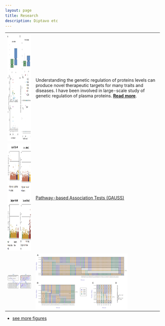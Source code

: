 ```yaml
---
layout: page
title: Research
description: Diptavo etc
---
```


<table class="wide">
<tr>
  <td class="left">
      <a href="publpics/scca.html">
        <img src="publpics/fineMap.png" width="350" height="350" alt="pQTL" title="pQTL"/>
    </a>
  </td>
  <td class="right">
  Understanding the genetic regulation of proteins levels can produce novel therapeutic targets for many traits and diseases. I have been involved in large-scale study of genetic regulation  of plasma proteins. <a href="publpics/scca.html"> <b>Read more</b></a>.
  </td>
 </tr>
 <tr>
     <td class="left">
    <a href="publpics/scca.html">
        <img src="publpics/GAUSS.png" width="350" height="350" alt="GAUSS" title="GAUSS"/>
    </a>
  </td>
  <td class="right">
    <a href="publpics/scca.html"> Pathway-based Association Tests (GAUSS) </a> 
   </td>
</tr>
<tr>
  <td class="left">
    <a href="publpics/samplemixups_fig7.html">
        <img src="./../assets/publpics/samplemixups_fig7.png" alt="Broman et al. (2013) Fig 7" title="Broman et al. (2013) Fig 7"/>
    </a>
  </td>
  <td class="right">
    <a href="publpics/isletc6_fig4.html">
        <img src="../assets/publpics/isletc6_fig4.png" alt="Tian et al. (2015) Fig 4" title="Tian et al. (2015) Fig 4"/>
    </a>
  </td>
</tr>
</table>

<div class="navbar">
  <div class="navbar-inner">
      <ul class="nav">
          <li><a href="morefigs.html">see more figures</a></li>
      </ul>
  </div>
</div>



